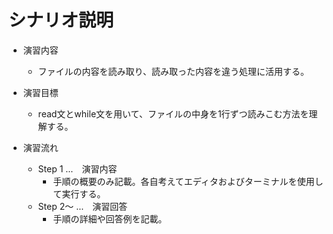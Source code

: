 # シナリオ説明
- 演習内容
  - ファイルの内容を読み取り、読み取った内容を違う処理に活用する。

- 演習目標
  - read文とwhile文を用いて、ファイルの中身を1行ずつ読みこむ方法を理解する。

- 演習流れ
  - Step 1 …　演習内容
    - 手順の概要のみ記載。各自考えてエディタおよびターミナルを使用して実行する。
  - Step 2～ …　演習回答
    - 手順の詳細や回答例を記載。